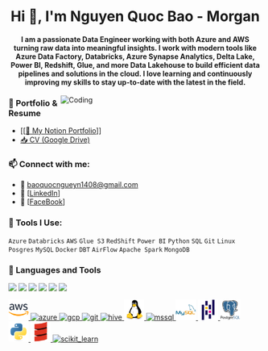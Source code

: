 
<h1 align="center">Hi 👋, I'm Nguyen Quoc Bao - Morgan</h1>
<h4 align="center">I am a passionate Data Engineer working with both Azure and AWS turning raw data into meaningful insights. I work with modern tools like Azure Data Factory, Databricks, Azure Synapse Analytics, Delta Lake, Power BI, Redshift, Glue, and more Data Lakehouse to build efficient data pipelines and solutions in the cloud. I love learning and continuously improving my skills to stay up-to-date with the latest in the field.</h4>

<img align="right" alt="Coding" width="400" src="https://miro.medium.com/v2/resize:fit:679/1*zVnWJtyGOX_kUIDm6ccCfQ.gif">

### 📌 Portfolio & Resume
- [[[📄 My Notion Portfolio](https://oxidized-blender-70a.notion.site/This-is-Nguyen-Quoc-Bao-2176c93550c180c2a56dc5ba686c5750)]]
- [📥 CV (Google Drive)](https://drive.google.com/file/d/.../view)

### 📫 Connect with me:
- 📧 baoquocngueyn1408@gmail.com
- 💼 [[LinkedIn](https://www.linkedin.com/in/qu%E1%BB%91c-b%E1%BA%A3o-nguy%E1%BB%85n-6459a6307/)]
- 🎥 [[FaceBook](https://www.facebook.com/quocbao.nguyen.98031/)]

### 🧰 Tools I Use:
`Azure` `Databricks` `AWS` `Glue S3` `RedShift` `Power BI` `Python` `SQL` `Git` `Linux` `Posgres` `MySQL` `Docker` `DBT` `AirFlow` `Apache Spark` `MongoDB`

### 🧰 Languages and Tools
<p align="left">
  <img src="https://img.shields.io/badge/AWS-232F3E?logo=amazonaws&logoColor=white" />
  <img src="https://img.shields.io/badge/Azure-0078D4?logo=microsoftazure&logoColor=white" />
  <img src="https://img.shields.io/badge/Databricks-FF3621?logo=databricks&logoColor=white" />
  <img src="https://img.shields.io/badge/PowerBI-F2C811?logo=powerbi&logoColor=black" />
  <img src="https://img.shields.io/badge/Python-3776AB?logo=python&logoColor=white" />
  <img src="https://img.shields.io/badge/SQL-4479A1?logo=postgresql&logoColor=white" />
</p>
<p align="left"> <a href="https://aws.amazon.com" target="_blank" rel="noreferrer"> <img src="https://raw.githubusercontent.com/devicons/devicon/master/icons/amazonwebservices/amazonwebservices-original-wordmark.svg" alt="aws" width="40" height="40"/> </a> <a href="https://azure.microsoft.com/en-in/" target="_blank" rel="noreferrer"> <img src="https://www.vectorlogo.zone/logos/microsoft_azure/microsoft_azure-icon.svg" alt="azure" width="40" height="40"/> </a> <a href="https://cloud.google.com" target="_blank" rel="noreferrer"> <img src="https://www.vectorlogo.zone/logos/google_cloud/google_cloud-icon.svg" alt="gcp" width="40" height="40"/> </a> <a href="https://git-scm.com/" target="_blank" rel="noreferrer"> <img src="https://www.vectorlogo.zone/logos/git-scm/git-scm-icon.svg" alt="git" width="40" height="40"/> </a> <a href="https://hive.apache.org/" target="_blank" rel="noreferrer"> <img src="https://www.vectorlogo.zone/logos/apache_hive/apache_hive-icon.svg" alt="hive" width="40" height="40"/> </a> <a href="https://www.linux.org/" target="_blank" rel="noreferrer"> <img src="https://raw.githubusercontent.com/devicons/devicon/master/icons/linux/linux-original.svg" alt="linux" width="40" height="40"/> </a> <a href="https://www.microsoft.com/en-us/sql-server" target="_blank" rel="noreferrer"> <img src="https://www.svgrepo.com/show/303229/microsoft-sql-server-logo.svg" alt="mssql" width="40" height="40"/> </a> <a href="https://www.mysql.com/" target="_blank" rel="noreferrer"> <img src="https://raw.githubusercontent.com/devicons/devicon/master/icons/mysql/mysql-original-wordmark.svg" alt="mysql" width="40" height="40"/> </a> <a href="https://pandas.pydata.org/" target="_blank" rel="noreferrer"> <img src="https://raw.githubusercontent.com/devicons/devicon/2ae2a900d2f041da66e950e4d48052658d850630/icons/pandas/pandas-original.svg" alt="pandas" width="40" height="40"/> </a> <a href="https://www.postgresql.org" target="_blank" rel="noreferrer"> <img src="https://raw.githubusercontent.com/devicons/devicon/master/icons/postgresql/postgresql-original-wordmark.svg" alt="postgresql" width="40" height="40"/> </a> <a href="https://www.python.org" target="_blank" rel="noreferrer"> <img src="https://raw.githubusercontent.com/devicons/devicon/master/icons/python/python-original.svg" alt="python" width="40" height="40"/> </a> <a href="https://www.scala-lang.org" target="_blank" rel="noreferrer"> <img src="https://raw.githubusercontent.com/devicons/devicon/master/icons/scala/scala-original.svg" alt="scala" width="40" height="40"/> </a> <a href="https://scikit-learn.org/" target="_blank" rel="noreferrer"> <img src="https://upload.wikimedia.org/wikipedia/commons/0/05/Scikit_learn_logo_small.svg" alt="scikit_learn" width="40" height="40"/> </a> </p>

